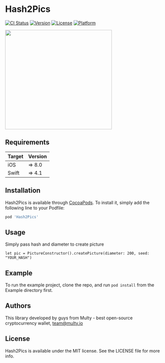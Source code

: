 # Hash2Pics

[![CI Status](https://img.shields.io/travis/Pidji/Hash2Pics.svg?style=flat)](https://travis-ci.org/Pidji/Hash2Pics)
[![Version](https://img.shields.io/cocoapods/v/Hash2Pics.svg?style=flat)](https://cocoapods.org/pods/Hash2Pics)
[![License](https://img.shields.io/cocoapods/l/Hash2Pics.svg?style=flat)](https://cocoapods.org/pods/Hash2Pics)
[![Platform](https://img.shields.io/cocoapods/p/Hash2Pics.svg?style=flat)](https://cocoapods.org/pods/Hash2Pics)

<img src="https://raw.githubusercontent.com/Pidji/Hash2Pics-IOS/master/Images/hash2pics.gif" width="344" height="320" />

## Requirements

| Target | Version |
| ------- | -------- |
| iOS     | => 8.0  |
|Swift    | => 4.1  |

## Installation

Hash2Pics is available through [CocoaPods](https://cocoapods.org). To install
it, simply add the following line to your Podfile:

```ruby
pod 'Hash2Pics'
```

## Usage

Simply pass hash and diameter to create picture

```
let pic = PictureConstructor().createPicture(diameter: 200, seed: "YOUR_HASH")
```

## Example

To run the example project, clone the repo, and run `pod install` from the Example directory first.

## Authors

This library developed by guys from Multy - best open-source cryptocurrency wallet, team@multy.io

## License

Hash2Pics is available under the MIT license. See the LICENSE file for more info.
